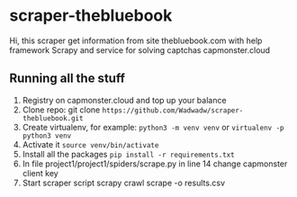 # scraper-thebluebook
Hi, this scraper get information from site thebluebook.com with help framework Scrapy and serviсe for solving captchas capmonster.cloud
## Running all the stuff
1. Registry on capmonster.cloud and top up your balance
2. Clone repo: git clone `https://github.com/Wadwadw/scraper-thebluebook.git`
3. Create virtualenv, for example: `python3 -m venv venv` or `virtualenv -p python3 venv`
4. Activate it `source venv/bin/activate`
5. Install all the packages `pip install -r requirements.txt`
6. In file project1/project1/spiders/scrape.py in line 14 change capmonster client key
7. Start scraper script scrapy crawl scrape -o results.csv
